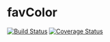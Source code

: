 # favColor
[![Build Status](https://secure.travis-ci.org/garystafford/favColor.png?branch=master)](https://travis-ci.org/garystafford/favColor)
[![Coverage Status](https://coveralls.io/repos/garystafford/favColor/badge.svg?branch=master)](https://coveralls.io/r/garystafford/favColor/?branch=master)
